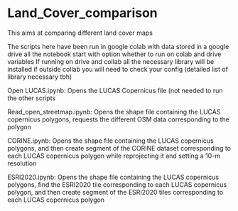 # Land_Cover_comparison

This aims at comparing different land cover maps

The scripts here have been run in google colab with data stored in a google drive all the notebook start with option whether to run on colab and drive variables
If running on drive and collab all the necessary library will be installed if outside collab you will need to check your config (detailed list of library necessary tbh)

Open LUCAS.ipynb: Opens the LUCAS Copernicus file (not needed to run the other scripts

Read_open_streetmap.ipynb: Opens the shape file containing the LUCAS copernicus polygons, requests the different OSM data corresponding to the polygon

CORINE.ipynb: Opens the shape file containing the LUCAS copernicus polygons,  and then create segment of the CORINE dataset corresponding to each LUCAS copernicus polygon while reprojecting it and setting a 10-m resolution


ESRI2020.ipynb: Opens the shape file containing the LUCAS copernicus polygons, find the ESRI2020 tile corresponding to each LUCAS copernicus polygon, and then create segment of the ESRI2020 tiles corresponding to each LUCAS copernicus polygon

